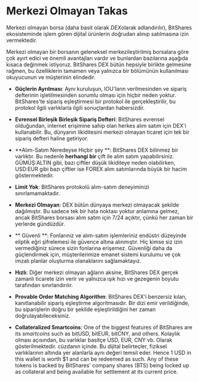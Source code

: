 # Merkezi Olmayan Takas

Merkezi olmayan borsa (daha basit olarak *DEX*olarak adlandırılır), BitShares ekosisteminde işlem gören dijital ürünlerin doğrudan alınıp satılmasına izin vermektedir.

Merkezi olmayan bir borsanın geleneksel merkezileştirilmiş borsalara göre çok ayırt edici ve önemli avantajları vardır ve bunlardan bazılarına aşağıda kısaca değinmek istiyoruz. BitShares DEX bütün hepsiyle birlikte gelmesine rağmen, bu özelliklerin tamamen veya yalnızca bir bölümünün kullanılması okuyucunun ve müşterinin elindedir.

* **Güçlerin Ayrılması**: Aynı kuruluşun, IOU'ların verilmesinden ve sipariş defterinin işletilmesinden sorumlu olması için hiçbir neden yoktur. BitShares'te sipariş eşleştirmesi bir protokol ile gerçekleştirilir, bu protokol ilgili varlıklarla ilgili sonuçlardan habersizdir.

* **Evrensel Birleşik Birleşik Sipariş Defteri**: BitShares evrensel olduğundan, internet erişimine sahip olan herkes alım satım için DEX'i kullanabilir. Bu, dünyanın likiditesini merkezi olmayan ticaret için tek bir sipariş defteri haline getiriyor.

* **Alım-Satım Neredeyse Hiçbir şey **: BitShares DEX bilinmez bir varlıktır. Bu nedenle **herhangi bir** çift ile alım satım yapabilirsiniz. GÜMÜŞ:ALTIN gibi, bazı çiftler düşük likiditeye neden olabilirken, USD:EUR gibi bazı çiftler ise FOREX alım satımlarında büyük bir hacim göstermektedir.

* **Limit Yok**: BitShares protokolü alım-satım deneyiminizi sınırlamamaktadır.

* **Merkezi Olmayan**: DEX bütün dünyaya merkezi olmayacak şekilde dağılmıştır. Bu sadece tek bir hata noktası yoktur anlamına gelmez, ancak BitShares borsası alım satım için 7/24 açıktır, çünkü her zaman bir yerlerde gündüzdür.

* ** Güvenli **: Fonlarınız ve alım-satım işlemleriniz endüstri düzeyinde eliptik eğri şifrelemesi ile güvence altına alınmıştır. Hiç kimse siz izin vermediğiniz sürece sizin fonlarına erişemez. Güvenliği daha da güçlendirmek için, müşterilerimize emanet sistemi kurulumu ve çok imzalı planlar oluşturma olanaklarını sağlamaktayız.

* **Hızlı**: Diğer merkezi olmayan ağların aksine, BitShares DEX gerçek zamanlı ticarete izin verir ve yalnızca ışık hızı ve gezegenin boyutu tarafından sınırlandırılır.

* **Provable Order Matching Algorithm**: BitShares DEX'i benzersiz kılan, kanıtlanabilir sipariş eşleştirme algoritmasıdır. Bir dizi emir verildiğinde, bu siparişlerin doğru bir şekilde eşleştirildiğini her zaman doğrulayabileceksiniz.

* **Collateralized Smartcoins**: One of the biggest features of BitShares are its *smartcoins* such as bitUSD, bitEUR, bitCNY, and others. Kolaylık olması açısından, bu varlıklar basitçe USD, EUR, CNY vb. Olarak gösterilmektedir. cüzdanın içinde. Bu dijital belirteçler, fiziksel varlıklarının altında yer alanlarla aynı değeri temsil eder. Hence 1 USD in this wallet is worth $1 and can be redeemed as such. Any of these tokens is backed by BitShares' company shares (BTS) being locked up as collateral and being available for settlement at its current price.